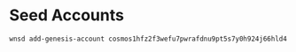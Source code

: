 # Seed Accounts

```bash
wnsd add-genesis-account cosmos1hfz2f3wefu7pwrafdnu9pt5s7y0h924j66hld4 100000000000000uwire
```
